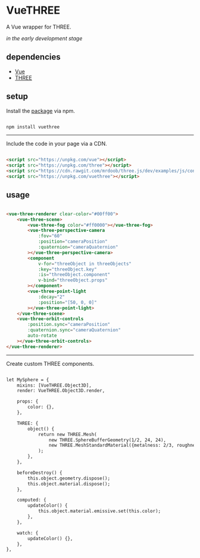 # VueTHREE

A Vue wrapper for THREE.

*in the early development stage*

## dependencies

- [Vue](https://github.com/vuejs/vue)
- [THREE](https://github.com/mrdoob/three.js)

## setup

Install the [package](https://www.npmjs.com/package/vuethree) via npm.

```sh

npm install vuethree

```

---

Include the code in your page via a CDN.

```html

<script src="https://unpkg.com/vue"></script>
<script src="https://unpkg.com/three"></script>
<script src="https://cdn.rawgit.com/mrdoob/three.js/dev/examples/js/controls/OrbitControls.js"></script>
<script src="https://unpkg.com/vuethree"></script>

```

## usage

```html

<vue-three-renderer clear-color="#00ff00">
	<vue-three-scene>
		<vue-three-fog color="#ff0000"></vue-three-fog>
		<vue-three-perspective-camera
			:fov="60"
			:position="cameraPosition"
			:quaternion="cameraQuaternion"
		></vue-three-perspective-camera>
		<component
			v-for="threeObject in threeObjects"
			:key="threeObject.key"
			:is="threeObject.component"
			v-bind="threeObject.props"
		></component>
		<vue-three-point-light
			:decay="2"
			:position="[50, 0, 0]"
		></vue-three-point-light>
	</vue-three-scene>
	<vue-three-orbit-controls
		:position.sync="cameraPosition"
		:quaternion.sync="cameraQuaternion"
		auto-rotate
	></vue-three-orbit-controls>
</vue-three-renderer>

```

---

Create custom THREE components.

```html

let MySphere = {
	mixins: [VueTHREE.Object3D],
	render: VueTHREE.Object3D.render,

	props: {
		color: {},
	},

	THREE: {
		object() {
			return new THREE.Mesh(
				new THREE.SphereBufferGeometry(1/2, 24, 24),
				new THREE.MeshStandardMaterial({metalness: 2/3, roughness: 2/3}),
			);
		},
	},

	beforeDestroy() {
		this.object.geometry.dispose();
		this.object.material.dispose();
	},

	computed: {
		updateColor() {
			this.object.material.emissive.set(this.color);
		},
	},

	watch: {
		updateColor() {},
	},
},

```
